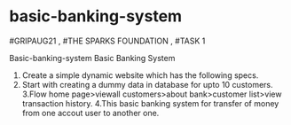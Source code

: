 # basic-banking-system
#GRIPAUG21  , #THE SPARKS FOUNDATION  ,  #TASK 1 

Basic-banking-system Basic Banking System 
1. Create a simple dynamic website which has the following specs. 
2. Start with creating a dummy data in database for upto 10 customers. 
3.Flow home page>viewall customers>about bank>customer list>view transaction history.
4.This basic banking system for transfer of money from one accout user to another one.

